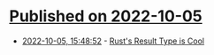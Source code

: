 # [Published on 2022-10-05](index.md)

* [2022-10-05, 15:48:52](https://lobste.rs/s/qtsga5/rust_s_result_type_is_cool) - [Rust's Result Type is Cool](https://naiveai.hashnode.dev/rust-result-cool)
